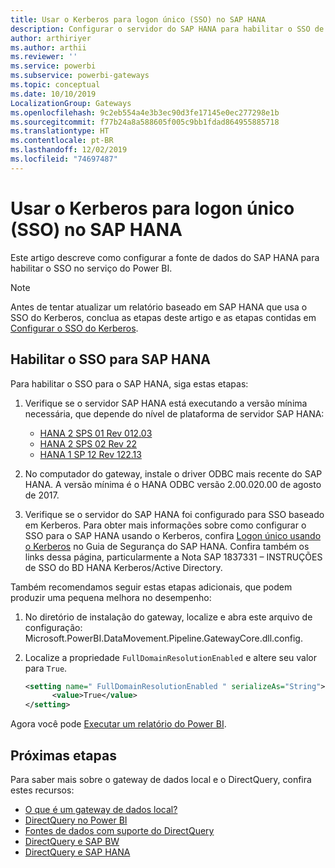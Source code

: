 ```yaml
---
title: Usar o Kerberos para logon único (SSO) no SAP HANA
description: Configurar o servidor do SAP HANA para habilitar o SSO de serviço do Power BI
author: arthiriyer
ms.author: arthii
ms.reviewer: ''
ms.service: powerbi
ms.subservice: powerbi-gateways
ms.topic: conceptual
ms.date: 10/10/2019
LocalizationGroup: Gateways
ms.openlocfilehash: 9c2eb554a4e3b3ec90d3fe17145e0ec277298e1b
ms.sourcegitcommit: f77b24a8a588605f005c9bb1fdad864955885718
ms.translationtype: HT
ms.contentlocale: pt-BR
ms.lasthandoff: 12/02/2019
ms.locfileid: "74697487"
---
```

# <a name="use-kerberos-for-single-sign-on-sso-to-sap-hana"></a>Usar o Kerberos para logon único (SSO) no SAP HANA

Este artigo descreve como configurar a fonte de dados do SAP HANA para habilitar o SSO no serviço do Power BI.

> [!NOTE]
> Antes de tentar atualizar um relatório baseado em SAP HANA que usa o SSO do Kerberos, conclua as etapas deste artigo e as etapas contidas em [Configurar o SSO do Kerberos](service-gateway-sso-kerberos.md).

## <a name="enable-sso-for-sap-hana"></a>Habilitar o SSO para SAP HANA

Para habilitar o SSO para o SAP HANA, siga estas etapas:

1. Verifique se o servidor SAP HANA está executando a versão mínima necessária, que depende do nível de plataforma de servidor SAP HANA:
   - [HANA 2 SPS 01 Rev 012.03](https://launchpad.support.sap.com/#/notes/2557386)
   - [HANA 2 SPS 02 Rev 22](https://launchpad.support.sap.com/#/notes/2547324)
   - [HANA 1 SP 12 Rev 122.13](https://launchpad.support.sap.com/#/notes/2528439)

2. No computador do gateway, instale o driver ODBC mais recente do SAP HANA. A versão mínima é o HANA ODBC versão 2.00.020.00 de agosto de 2017.

3. Verifique se o servidor do SAP HANA foi configurado para SSO baseado em Kerberos. Para obter mais informações sobre como configurar o SSO para o SAP HANA usando o Kerberos, confira [Logon único usando o Kerberos](https://help.sap.com/viewer/b3ee5778bc2e4a089d3299b82ec762a7/2.0.03/1885fad82df943c2a1974f5da0eed66d.html) no Guia de Segurança do SAP HANA. Confira também os links dessa página, particularmente a Nota SAP 1837331 – INSTRUÇÕES de SSO do BD HANA Kerberos/Active Directory.

Também recomendamos seguir estas etapas adicionais, que podem produzir uma pequena melhora no desempenho:

1. No diretório de instalação do gateway, localize e abra este arquivo de configuração: Microsoft.PowerBI.DataMovement.Pipeline.GatewayCore.dll.config.

2. Localize a propriedade `FullDomainResolutionEnabled` e altere seu valor para `True`.

    ```xml
    <setting name=" FullDomainResolutionEnabled " serializeAs="String">
          <value>True</value>
    </setting>
    ```

Agora você pode [Executar um relatório do Power BI](service-gateway-sso-kerberos.md#run-a-power-bi-report).

## <a name="next-steps"></a>Próximas etapas

Para saber mais sobre o gateway de dados local e o DirectQuery, confira estes recursos:

* [O que é um gateway de dados local?](/data-integration/gateway/service-gateway-onprem)
* [DirectQuery no Power BI](desktop-directquery-about.md)
* [Fontes de dados com suporte do DirectQuery](desktop-directquery-data-sources.md)
* [DirectQuery e SAP BW](desktop-directquery-sap-bw.md)
* [DirectQuery e SAP HANA](desktop-directquery-sap-hana.md)
